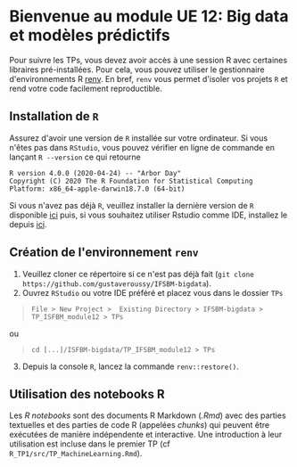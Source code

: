 # Bienvenue au module UE 12: Big data et modèles prédictifs

Pour suivre les TPs, vous devez avoir accès à une session R avec certaines libraires pré-installées. Pour cela, vous
pouvez utiliser le gestionnaire d'environnements R [renv](https://rstudio.github.io/renv/articles/renv.html). En
bref, `renv` vous permet d'isoler vos projets `R` et rend votre code facilement reproductible. 

## Installation de `R`

Assurez d'avoir une version de `R` installée sur votre ordinateur. Si vous n'êtes pas dans `RStudio`, vous pouvez
vérifier en ligne de commande en lançant `R --version` ce qui retourne

```
R version 4.0.0 (2020-04-24) -- "Arbor Day"
Copyright (C) 2020 The R Foundation for Statistical Computing
Platform: x86_64-apple-darwin18.7.0 (64-bit)
```

Si vous n'avez pas déjà `R`, veuillez installer la dernière version de `R` disponible
[ici](https://cran.r-project.org/) puis, si vous souhaitez utiliser Rstudio comme IDE, installez le depuis [ici](https://rstudio.com/products/rstudio/download/).

## Création de l'environnement `renv`

1. Veuillez cloner ce répertoire si ce n'est pas déjà fait (`git clone https://github.com/gustaveroussy/IFSBM-bigdata`).
2. Ouvrez `RStudio` ou votre IDE préféré et placez vous dans le dossier `TPs`
> `File > New Project >  Existing Directory > IFSBM-bigdata > TP_ISFBM_module12 > TPs`

ou

> `cd [...]/ISFBM-bigdata/TP_IFSBM_module12 > TPs`
3. Depuis la console `R`, lancez la commande  `renv::restore()`.

## Utilisation des notebooks R

Les  *R notebooks* sont des documents R Markdown (*.Rmd*) avec des parties textuelles et des parties de code R 
(appelées *chunks*) qui peuvent être exécutées de manière indépendente et interactive. Une introduction à leur
utilisation est incluse dans le premier TP (cf `R_TP1/src/TP_MachineLearning.Rmd`).
